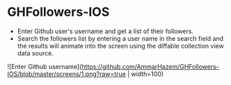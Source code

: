 # GHFollowers-IOS

 - Enter Github user's username and get a list of their followers.
 - Search the followers list by entering a user name in the search field and the results will animate into the screen using the diffable collection view data source.
 

![Enter Github username](https://github.com/AmmarHazem/GHFollowers-IOS/blob/master/screens/1.png?raw=true | width=100)
